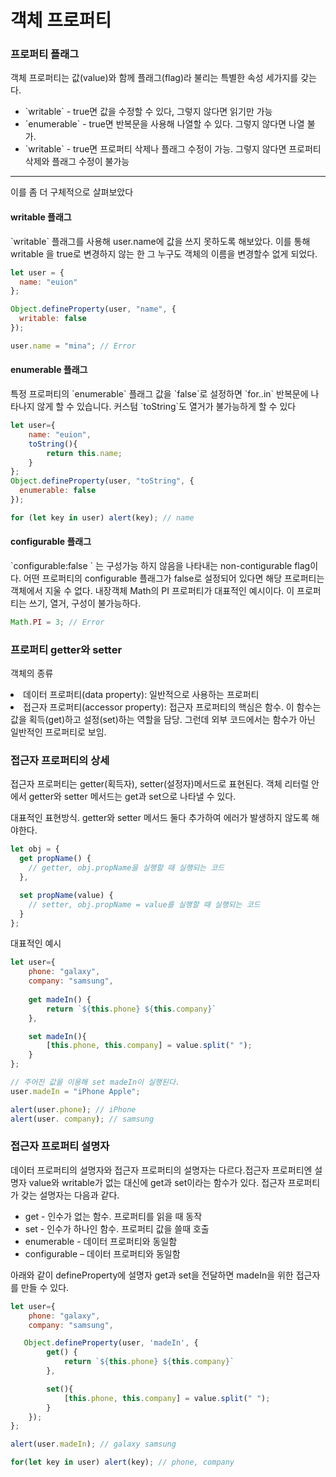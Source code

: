 <h1>객체 프로퍼티</h1>
<h3>프로퍼티 플래그</h3>

<p>객체 프로퍼티는 값(value)와 함께 플래그(flag)라 불리는 특별한 속성 세가지를 갖는다.</p>
<ul>
    <li> `writable` - true면 값을 수정할 수 있다, 그렇지 않다면 읽기만 가능 </li>
    <li> `enumerable` - true면 반복문을 사용해 나열할 수 있다. 그렇지 않다면 나열 불가. </li>
    <li> `writable` - true면 프로퍼티 삭제나 플래그 수정이 가능. 그렇지 않다면 프로퍼티 삭제와 플래그 수정이 불가능 </li>
</ul>
<hr>
<p>이를 좀 더 구체적으로 살펴보았다</p>

<h4>writable 플래그</h4>
<p> `writable` 플래그를 사용해 user.name에 값을 쓰지 못하도록 해보았다. 이를 통해 writable 을 true로 변경하지 않는 한 그 누구도 객체의 이름을 변경할수 없게 되었다.</p>

```javascript
let user = {
  name: "euion"
};

Object.defineProperty(user, "name", {
  writable: false
});

user.name = "mina"; // Error
```


<h4>enumerable 플래그</h4>

<p>특정 프로퍼티의 `enumerable` 플래그 값을 `false`로 설정하면 `for..in` 반복문에 나타나지 않게 할 수 있습니다. 커스텀 `toString`도 열거가 불가능하게 할 수 있다</p>

```javascript
let user={
    name: "euion",
    toString(){
        return this.name;
    }
};
Object.defineProperty(user, "toString", {
  enumerable: false
});

for (let key in user) alert(key); // name
```

<h4>configurable 플래그</h4>

<p> `configurable:false ` 는 구성가능 하지 않음을 나타내는 non-contigurable flag이다. 어떤 프로퍼티의 configurable 플래그가 false로 설정되어 있다면 해당 프로퍼티는 객체에서 지울 수 없다. 내장객체 Math의 PI 프로퍼티가 대표적인 예시이다. 이 프로퍼티는 쓰기, 열거, 구성이 불가능하다.</p>

```javascript
Math.PI = 3; // Error
```

<h3>프로퍼티 getter와 setter</h3>

<p>객체의 종류</p>
<li>데이터 프로퍼티(data property): 일반적으로 사용하는 프로퍼티</li>
<li>접근자 프로퍼티(accessor property): 접근자 프로퍼티의 핵심은 함수. 이 함수는 값을 획득(get)하고 설정(set)하는 역할을 담당. 그런데 외부 코드에서는 함수가 아닌 일반적인 프로퍼티로 보임.</li>

<h3>접근자 프로퍼티의 상세</h3>
<p>접근자 프로퍼티는 getter(획득자), setter(설정자)메서드로 표현된다. 객체 리터럴 안에서 getter와 setter 메서드는 get과 set으로 나타낼 수 있다.</p>

<p>대표적인 표현방식. getter와 setter 메서드 둘다 추가하여 에러가 발생하지 않도록 해야한다.</p>

```javascript
let obj = {
  get propName() {
    // getter, obj.propName을 실행할 때 실행되는 코드
  },

  set propName(value) {
    // setter, obj.propName = value를 실행할 때 실행되는 코드
  }
};
```
<p>대표적인 예시</p>

```javascript
let user={
    phone: "galaxy",
    company: "samsung",
    
    get madeIn() {
        return `${this.phone} ${this.company}`
    },

    set madeIn(){
        [this.phone, this.company] = value.split(" ");
    }
};

// 주어진 값을 이용해 set madeIn이 실행된다.
user.madeIn = "iPhone Apple";

alert(user.phone); // iPhone
alert(user. company); // samsung

```
<h3>접근자 프로퍼티 설명자</h3>
<p>데이터 프로퍼티의 설명자와 접근자 프로퍼티의 설명자는 다르다.접근자 프로퍼티엔 설명자 value와 writable가 없는 대신에 get과 set이라는 함수가 있다. 접근자 프로퍼티가 갖는 설명자는 다음과 같다.</p>

<ul>
<li> get - 인수가 없는 함수. 프로퍼티를 읽을 때 동작</li>
<li> set - 인수가 하나인 함수. 프로퍼티 값을 쓸때 호출</li>
<li> enumerable - 데이터 프로퍼티와 동일함 </li>
<li> configurable – 데이터 프로퍼티와 동일함</li>
</ul>

<p>아래와 같이 defineProperty에 설명자 get과 set을 전달하면 madeIn을 위한 접근자를 만들 수 있다.</p>

```javascript
let user={
    phone: "galaxy",
    company: "samsung",

   Object.defineProperty(user, 'madeIn', { 
        get() {
            return `${this.phone} ${this.company}`
        },

        set(){
            [this.phone, this.company] = value.split(" ");
        }
    });
};

alert(user.madeIn); // galaxy samsung

for(let key in user) alert(key); // phone, company

```